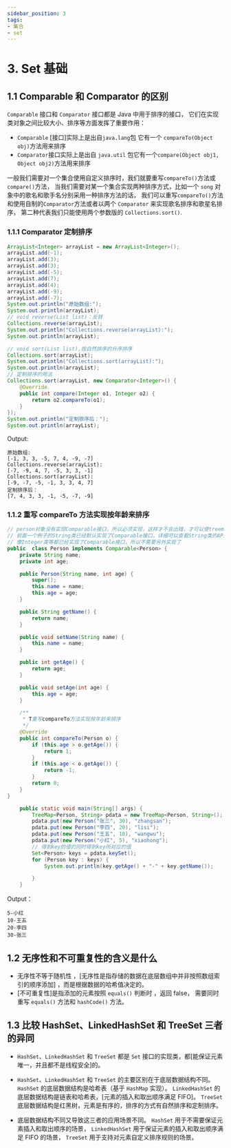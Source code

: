 ```yaml
---
sidebar_position: 3
tags:
- 集合
- set
---
```


# 3. Set 基础

## 1.1 Comparable 和 Comparator 的区别

`Comparable` 接口和 `Comparator` 接口都是 Java 中用于排序的接口，
它们在实现类对象之间比较大小、排序等方面发挥了重要作用：

- `Comparable` [接口]实际上是出自`java.lang`包 它有一个 `compareTo(Object obj)`方法用来排序
- `Comparator`接口实际上是出自 `java.util` 包它有一个`compare(Object obj1, Object obj2)`方法用来排序

一般我们需要对一个集合使用自定义排序时，我们就要重写`compareTo()`方法或`compare()`方法，
当我们需要对某一个集合实现两种排序方式，比如一个 `song` 对象中的歌名和歌手名分别采用一种排序方法的话，
我们可以重写`compareTo()`方法和使用自制的`Comparator`方法或者以两个 `Comparator` 来实现歌名排序和歌星名排序，
第二种代表我们只能使用两个参数版的 `Collections.sort()`.

### 1.1.1 Comparator 定制排序

```java
ArrayList<Integer> arrayList = new ArrayList<Integer>();
arrayList.add(-1);
arrayList.add(3);
arrayList.add(3);
arrayList.add(-5);
arrayList.add(7);
arrayList.add(4);
arrayList.add(-9);
arrayList.add(-7);
System.out.println("原始数组:");
System.out.println(arrayList);
// void reverse(List list)：反转
Collections.reverse(arrayList);
System.out.println("Collections.reverse(arrayList):");
System.out.println(arrayList);

// void sort(List list),按自然排序的升序排序
Collections.sort(arrayList);
System.out.println("Collections.sort(arrayList):");
System.out.println(arrayList);
// 定制排序的用法
Collections.sort(arrayList, new Comparator<Integer>() {
    @Override
    public int compare(Integer o1, Integer o2) {
        return o2.compareTo(o1);
    }
});
System.out.println("定制排序后：");
System.out.println(arrayList);
```

Output:

```
原始数组:
[-1, 3, 3, -5, 7, 4, -9, -7]
Collections.reverse(arrayList):
[-7, -9, 4, 7, -5, 3, 3, -1]
Collections.sort(arrayList):
[-9, -7, -5, -1, 3, 3, 4, 7]
定制排序后：
[7, 4, 3, 3, -1, -5, -7, -9]
```

### 1.1.2  重写 compareTo 方法实现按年龄来排序

```java
// person对象没有实现Comparable接口，所以必须实现，这样才不会出错，才可以使treemap中的数据按顺序排列
// 前面一个例子的String类已经默认实现了Comparable接口，详细可以查看String类的API文档，另外其他
// 像Integer类等都已经实现了Comparable接口，所以不需要另外实现了
public  class Person implements Comparable<Person> {
    private String name;
    private int age;

    public Person(String name, int age) {
        super();
        this.name = name;
        this.age = age;
    }

    public String getName() {
        return name;
    }

    public void setName(String name) {
        this.name = name;
    }

    public int getAge() {
        return age;
    }

    public void setAge(int age) {
        this.age = age;
    }

    /**
     * T重写compareTo方法实现按年龄来排序
     */
    @Override
    public int compareTo(Person o) {
        if (this.age > o.getAge()) {
            return 1;
        }
        if (this.age < o.getAge()) {
            return -1;
        }
        return 0;
    }
}

```

```java
    public static void main(String[] args) {
        TreeMap<Person, String> pdata = new TreeMap<Person, String>();
        pdata.put(new Person("张三", 30), "zhangsan");
        pdata.put(new Person("李四", 20), "lisi");
        pdata.put(new Person("王五", 10), "wangwu");
        pdata.put(new Person("小红", 5), "xiaohong");
        // 得到key的值的同时得到key所对应的值
        Set<Person> keys = pdata.keySet();
        for (Person key : keys) {
            System.out.println(key.getAge() + "-" + key.getName());

        }
    }
```

Output：

```
5-小红
10-王五
20-李四
30-张三
```

## 1.2 无序性和不可重复性的含义是什么

- 无序性不等于随机性 ，[无序性是指存储的数据在底层数组中并非按照数组索引的顺序添加] ，而是根据数据的哈希值决定的。
- [不可重复性]是指添加的元素按照 `equals()` 判断时 ，返回 false，
   需要同时重写 `equals()` 方法和 `hashCode()` 方法。

## 1.3 比较 HashSet、LinkedHashSet 和 TreeSet 三者的异同

- `HashSet`、`LinkedHashSet` 和 `TreeSet` 都是 `Set` 接口的实现类，都[能保证元素唯一，并且都不是线程安全]的。
- `HashSet`、`LinkedHashSet` 和 `TreeSet` 的主要区别在于底层数据结构不同。
     `HashSet` 的底层数据结构是哈希表（基于 `HashMap` 实现）。
      `LinkedHashSet` 的底层数据结构是链表和哈希表，[元素的插入和取出顺序满足 FIFO]。
      `TreeSet` 底层数据结构是红黑树，元素是有序的，排序的方式有自然排序和定制排序。

- 底层数据结构不同又导致这三者的应用场景不同。
      `HashSet` 用于不需要保证元素插入和取出顺序的场景，
      `LinkedHashSet` 用于保证元素的插入和取出顺序满足 FIFO 的场景，
      `TreeSet` 用于支持对元素自定义排序规则的场景。
